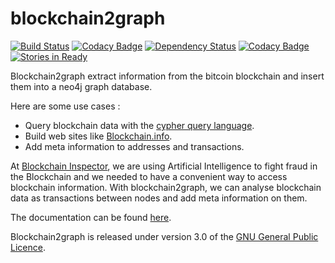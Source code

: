 # blockchain2graph
[![Build Status](https://travis-ci.org/straumat/blockchain2graph.svg?branch=master)](https://travis-ci.org/straumat/blockchain2graph) [![Codacy Badge](https://api.codacy.com/project/badge/Grade/99d74d003bbc4f56abed38301003c0b0)](https://www.codacy.com/app/stephane-traumat/blockchain2graph?utm_source=github.com&amp;utm_medium=referral&amp;utm_content=straumat/blockchain2graph&amp;utm_campaign=Badge_Grade)  [![Dependency Status](https://beta.gemnasium.com/badges/github.com/straumat/blockchain2graph.svg)](https://beta.gemnasium.com/projects/github.com/straumat/blockchain2graph) [![Codacy Badge](https://api.codacy.com/project/badge/Coverage/99d74d003bbc4f56abed38301003c0b0)](https://www.codacy.com/app/stephane-traumat/blockchain2graph?utm_source=github.com&amp;utm_medium=referral&amp;utm_content=straumat/blockchain2graph&amp;utm_campaign=Badge_Coverage) [![Stories in Ready](https://badge.waffle.io/straumat/blockchain2graph.svg?label=ready&title=Ready)](http://waffle.io/straumat/blockchain2graph)

Blockchain2graph extract information from the bitcoin blockchain and insert them into a neo4j graph database. 

Here are some use cases : 
* Query blockchain data with the [cypher query language](https://neo4j.com/developer/cypher-query-language/).
* Build web sites like [Blockchain.info](https://blockchain.info/).
* Add meta information to addresses and transactions.

At [Blockchain Inspector](http://www.blockchaininspector.com/), we are using Artificial Intelligence to fight fraud in the Blockchain and we needed to have a convenient way to access blockchain information. With blockchain2graph, we can analyse blockchain data as transactions between nodes and add meta information on them.

The documentation can be found [here](https://github.com/straumat/blockchain2graph/wiki).

Blockchain2graph is released under version 3.0 of the [GNU General Public Licence](https://github.com/straumat/blockchain2graph/blob/master/LICENSE).